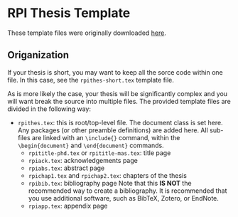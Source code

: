 # RPI Thesis Template

These template files were originally downloaded [here](http://dotcio.rpi.edu/services/printing-publishing/thesis-preparation).

## Origanization

If your thesis is short, you may want to keep all the sorce code within one file.
In this case, see the `rpithes-short.tex` template file.

As is more likely the case, your thesis will be significantly complex and you will want break the source into multiple files.
The provided template files are divided in the following way:
- `rpithes.tex`: this is root/top-level file.
  The document class is set here.
  Any packages (or other preamble definitions) are added here.
  All sub-files are linked with an `\include{}` command, within the `\begin{document}` and `\end{document}` commands.
  - `rpititle-phd.tex` or `rpititle-mas.tex`: title page
  - `rpiack.tex`: acknowledgements page
  - `rpiabs.tex`: abstract page
  - `rpichap1.tex` and `rpichap2.tex`: chapters of the thesis
  - `rpibib.tex`: bibliography page
    Note that this **IS NOT** the recommended way to create a bibliography.
    It is recommended that you use additional software, such as BibTeX, Zotero, or EndNote.
  - `rpiapp.tex`: appendix page
